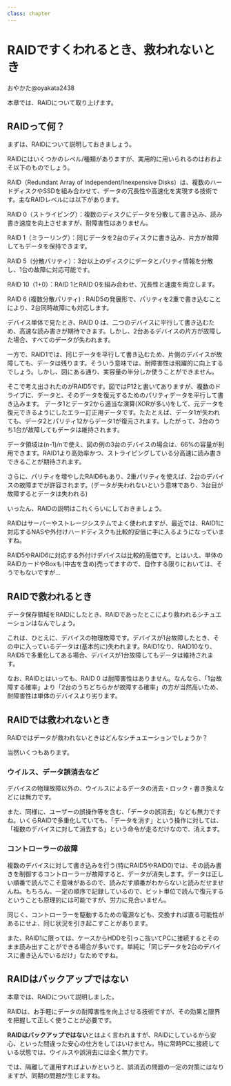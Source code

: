 ```yaml
---
class: chapter
---
```



# RAIDですくわれるとき、救われないとき

<div class="flush-right">
おやかた@oyakata2438
</div>

本章では、RAIDについて取り上げます。

## RAIDって何？

まずは、RAIDについて説明しておきましょう。

RAIDにはいくつかのレベル/種類がありますが、実用的に用いられるのはおおよそ以下のものでしょう。

RAID（Redundant Array of Independent/Inexpensive Disks）は、複数のハードディスクやSSDを組み合わせて、データの冗長性や高速化を実現する技術です。主なRAIDレベルには以下があります。

RAID 0（ストライピング）：複数のディスクにデータを分散して書き込み、読み書き速度を向上させますが、耐障害性はありません。

RAID 1（ミラーリング）：同じデータを2台のディスクに書き込み、片方が故障してもデータを保持できます。

RAID 5（分散パリティ）：3台以上のディスクにデータとパリティ情報を分散し、1台の故障に対応可能です。

RAID 10（1+0）：RAID 1とRAID 0を組み合わせ、冗長性と速度を両立します。

RAID 6 (複数分散パリティ) : RAID5の発展形で、パリティを2重で書き込むことにより、2台同時故障にも対応します。



デバイス単体で見たとき、RAID 0 は、二つのデバイスに平行して書き込むため、高速な読み書きが期待できます。しかし、2台あるデバイスの片方が故障した場合、すべてのデータが失われます。

一方で、RAID1では、同じデータを平行して書き込むため、片側のデバイスが故障しても、データは残ります。そういう意味では、耐障害性は飛躍的に向上するでしょう。しかし、図にある通り、実容量の半分しか使うことができません。

そこで考え出されたのがRAID5です。図ではP12と書いてありますが、複数のドライブに、データと、そのデータを復元するためのパリティデータを平行して書き込みます。
データ1とデータ2から適当な演算(XORが多い)をして、元データを復元できるようにしたエラー訂正用データです。たたとえば、データ1が失われても、データ2とパリティ12からデータ1が復元されます。したがって、3台のうち1台が故障してもデータは維持されます。

データ領域は(n-1)/nで使え、図の例の3台のデバイスの場合は、66%の容量が利用できます。RAID1より高効率かつ、ストライピングしている分高速に読み書きできることが期待されます。

さらに、パリティを増やしたRAID6もあり、2重パリティを使えば、2台のデバイスの故障までが許容されます。(データが失われないという意味であり、3台目が故障するとデータは失われる)

いったん、RAIDの説明はこれくらいにしておきましょう。

RAIDはサーバーやストレージシステムでよく使われますが、最近では、RAID1に対応するNASや外付けハードディスクも比較的安価に手に入るようになっていますね。

RAID5やRAID6に対応する外付けデバイスは比較的高価です。とはいえ、単体のRAIDカードやBoxも(中古を含め)売ってますので、自作する限りにおいては、そうでもないですが…

## RAIDで救われるとき

データ保存領域をRAIDにしたとき、RAIDであったとこにより救われるシチュエーションはなんでしょう。

これは、ひとえに、デバイスの物理故障です。デバイスが1台故障したとき、その中に入っているデータは(基本的に)失われます。RAID1なり、RAID10なり、RAID5で多重化してある場合、デバイスが1台故障してもデータは維持されます。

なお、RAIDとはいっても、RAID 0 は耐障害性はありません。なんなら、「1台故障する確率」より「2台のうちどちらかが故障する確率」の方が当然高いため、耐障害性は単体のデバイスより劣ります。

## RAIDでは救われないとき
RAIDではデータが救われないときはどんなシチュエーションでしょうか？

当然いくつもあります。

### ウイルス、データ誤消去など
デバイスの物理故障以外の、ウイルスによるデータの消去・ロック・書き換えなどには無力です。

また、同様に、ユーザーの誤操作等を含む、「データの誤消去」なども無力ですね。いくらRAIDで多重化していても、「データを消す」という操作に対しては、「複数のデバイスに対して消去する」という命令が走るだけなので、消えます。

### コントローラーの故障
複数のデバイスに対して書き込みを行う(特にRAID5やRAID0)では、その読み書きを制御するコントローラーが故障すると、データが消失します。データは正しい順番で読んでこそ意味があるので、読みだす順番がわからないと読みだせませんね。もちろん、一定の順序で記録しているので、ビット単位で読んで復元するということも原理的には可能ですが、労力に見合いません。

同じく、コントローラーを駆動するための電源なども、交換すれば直る可能性があるにせよ、同じ状況を引き起こすことがあります。

また、RAID1に限っては、ケースからHDDを引っこ抜いてPCに接続するとそのまま読み出すことができる場合が多いです。単純に「同じデータを2台のデバイスに書き込んでいるだけ」なためですね。

## RAIDはバックアップではない
本章では、RAIDについて説明しました。

RAIDは、お手軽にデータの耐障害性を向上させる技術ですが、その効果と限界を把握して正しく使うことが必要です。

**RAIDはバックアップではない**とはよく言われますが、RAIDにしているから安心、といった間違った安心の仕方をしてはいけません。特に常時PCに接続している状態では、ウイルスや誤消去には全く無力です。

では、隔離して運用すればよいかというと、誤消去の問題の一定の対策にはなりますが、同期の問題が生じますね。